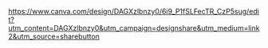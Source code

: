 https://www.canva.com/design/DAGXzlbnzy0/6i9_P1fSLFecTR_CzP5sug/edit?utm_content=DAGXzlbnzy0&utm_campaign=designshare&utm_medium=link2&utm_source=sharebutton

